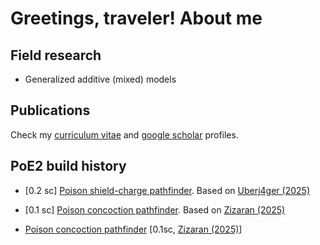 # Greetings, traveler! About me

## Field research

- Generalized additive (mixed) models

## Publications

Check my [curriculum vitae](http://lattes.cnpq.br/9017498164523856) and [google scholar](https://scholar.google.com.br/citations?hl=en&user=PCG_qHIAAAAJ) profiles.

## PoE2 build history

- [0.2 sc] [Poison shield-charge pathfinder](https://poe2.ninja/profile/character/1qojaloxh2ac1/danvah-5208/danvah). Based on [Uberj4ger (2025)](https://www.reddit.com/r/PathOfExile2/comments/1k87f8r/poe2_020_poison_shield_charge_pathfinder_t4_xesht)

- [0.1 sc] [Poison concoction pathfinder](https://poe2.ninja/profile/character/6v39ktkyuzti/danvah-5208/danvs). Based on [Zizaran (2025)](https://www.youtube.com/watch?v=yDfLEkb3EHI&t=1s)

- [Poison concoction pathfinder](https://poe2.ninja/profile/character/6v39ktkyuzti/danvah-5208/danvs) [0.1sc, [Zizaran (2025)](https://www.youtube.com/watch?v=yDfLEkb3EHI&t=1s)]
